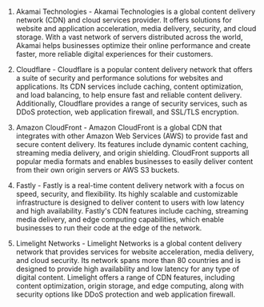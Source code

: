

1. Akamai Technologies - 
Akamai Technologies is a global content delivery network (CDN) and cloud services provider. It offers solutions for website and application acceleration, media delivery, security, and cloud storage. With a vast network of servers distributed across the world, Akamai helps businesses optimize their online performance and create faster, more reliable digital experiences for their customers.

2. Cloudflare - 
Cloudflare is a popular content delivery network that offers a suite of security and performance solutions for websites and applications. Its CDN services include caching, content optimization, and load balancing, to help ensure fast and reliable content delivery. Additionally, Cloudflare provides a range of security services, such as DDoS protection, web application firewall, and SSL/TLS encryption.

3. Amazon CloudFront - 
Amazon CloudFront is a global CDN that integrates with other Amazon Web Services (AWS) to provide fast and secure content delivery. Its features include dynamic content caching, streaming media delivery, and origin shielding. CloudFront supports all popular media formats and enables businesses to easily deliver content from their own origin servers or AWS S3 buckets.

4. Fastly - 
Fastly is a real-time content delivery network with a focus on speed, security, and flexibility. Its highly scalable and customizable infrastructure is designed to deliver content to users with low latency and high availability. Fastly's CDN features include caching, streaming media delivery, and edge computing capabilities, which enable businesses to run their code at the edge of the network.

5. Limelight Networks - 
Limelight Networks is a global content delivery network that provides services for website acceleration, media delivery, and cloud security. Its network spans more than 80 countries and is designed to provide high availability and low latency for any type of digital content. Limelight offers a range of CDN features, including content optimization, origin storage, and edge computing, along with security options like DDoS protection and web application firewall.